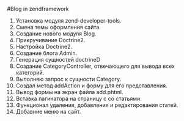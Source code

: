 #Blog in zendframework
1. Установка модуля zend-developer-tools.
2. Смена темы оформления сайта.
3. Создание нового модуля Blog.
4. Прикручивание Doctrine2.
5. Настройка Doctrine2.
6. Создание блога Admin.
7. Генерация сущностей doctrineD
8. Создание CategoryController, отвечающего для вывода всех категорий.
9. Выполняю запрос к сущности Category.
10. Создал метод addAction и форму для его представления.
11. Вывод формы на экран файла add.phtml.
12. Вставка пагинатора на страницу с со статьями.
13. Функционал удаления, добавления и редактирования статей.
14. Добавние меню на сайт.
